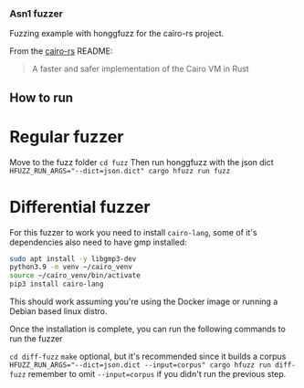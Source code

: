 ### Asn1 fuzzer

Fuzzing example with honggfuzz for the cairo-rs project.

From the [cairo-rs](https://github.com/lambdaclass/cairo-rs) README:
> A faster and safer implementation of the Cairo VM in Rust


## How to run

# Regular fuzzer
Move to the fuzz folder 
`cd fuzz`
Then run honggfuzz with the json dict
`HFUZZ_RUN_ARGS="--dict=json.dict" cargo hfuzz run fuzz`

# Differential fuzzer
For this fuzzer to work you need to install `cairo-lang`, some of it's dependencies also need to have gmp installed:
```sh
sudo apt install -y libgmp3-dev
python3.9 -m venv ~/cairo_venv
source ~/cairo_venv/bin/activate
pip3 install cairo-lang
```
This should work assuming you're using the Docker image or running a Debian based linux distro.

Once the installation is complete, you can run the following commands to run the fuzzer

`cd diff-fuzz`
`make` optional, but it's recommended since it builds a corpus
`HFUZZ_RUN_ARGS="--dict=json.dict --input=corpus" cargo hfuzz run diff-fuzz` remember to omit `--input=corpus` if you didn't run the previous step.
